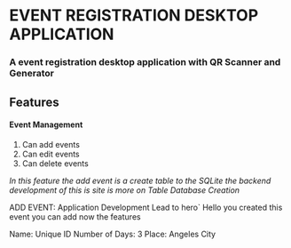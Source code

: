 # EVENT REGISTRATION DESKTOP APPLICATION

### A event registration desktop application with QR Scanner and Generator 

## Features
#### Event Management 
1. Can add events 
2. Can edit events 
3. Can delete events 

*In this feature the add event is a create table to the SQLite
the backend development of this is site is more on Table Database Creation*

ADD EVENT: Application Development Lead to hero`
Hello you created this event you can add now the features 

Name: Unique ID
Number of Days: 3
Place: Angeles City

